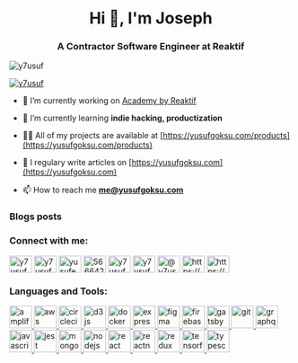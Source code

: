 <h1 align="center">Hi 👋, I'm Joseph</h1>
<h3 align="center">A Contractor Software Engineer at Reaktif</h3>

<p align="left"> <img src="https://komarev.com/ghpvc/?username=y7usuf&label=Profile%20views&color=7bed9f&style=flat" alt="y7usuf" /> </p>

<p align="left"> <a href="https://twitter.com/y7usuf" target="blank"><img src="https://img.shields.io/twitter/follow/y7usuf?logo=twitter&style=for-the-badge" alt="y7usuf" /></a> </p>

- 🔭 I’m currently working on [Academy by Reaktif](https://academy.reaktif.io/)

- 🌱 I’m currently learning **indie hacking, productization**

- 👨‍💻 All of my projects are available at [https://yusufgoksu.com/products](https://yusufgoksu.com/products)

- 📝 I regulary write articles on [https://yusufgoksu.com](https://yusufgoksu.com)

- 📫 How to reach me **me@yusufgoksu.com**

### Blogs posts

<!-- BLOG-POST-LIST:START -->
<!-- BLOG-POST-LIST:END -->

<p align="left">
<h3 align="left">Connect with me:</h3>
<a href="https://dev.to/y7usuf" target="blank"><img align="center" src="https://cdn.jsdelivr.net/npm/simple-icons@3.0.1/icons/dev-dot-to.svg" alt="y7usuf" height="30" width="40" /></a>
<a href="https://twitter.com/y7usuf" target="blank"><img align="center" src="https://cdn.jsdelivr.net/npm/simple-icons@3.0.1/icons/twitter.svg" alt="y7usuf" height="30" width="40" /></a>
<a href="https://linkedin.com/in/yusufemregoksu" target="blank"><img align="center" src="https://cdn.jsdelivr.net/npm/simple-icons@3.0.1/icons/linkedin.svg" alt="yusufemregoksu" height="30" width="40" /></a>
<a href="https://stackoverflow.com/users/5666426" target="blank"><img align="center" src="https://cdn.jsdelivr.net/npm/simple-icons@3.0.1/icons/stackoverflow.svg" alt="5666426" height="30" width="40" /></a>
<a href="https://kaggle.com/y7usuf" target="blank"><img align="center" src="https://cdn.jsdelivr.net/npm/simple-icons@3.0.1/icons/kaggle.svg" alt="y7usuf" height="30" width="40" /></a>
<a href="https://instagram.com/y7usuf" target="blank"><img align="center" src="https://cdn.jsdelivr.net/npm/simple-icons@3.0.1/icons/instagram.svg" alt="y7usuf" height="30" width="40" /></a>
<a href="https://medium.com/@y7usuf" target="blank"><img align="center" src="https://cdn.jsdelivr.net/npm/simple-icons@3.0.1/icons/medium.svg" alt="@y7usuf" height="30" width="40" /></a>
<a href="https://www.youtube.com/channel/ucewpybjl_la-b9gobdjhefg" target="blank"><img align="center" src="https://cdn.jsdelivr.net/npm/simple-icons@3.0.1/icons/youtube.svg" alt="https://www.youtube.com/channel/ucewpybjl_la-b9gobdjhefg" height="30" width="40" /></a>
<a href="/https://yusufgoksu.com/rss.xml" target="blank"><img align="center" src="https://cdn.jsdelivr.net/npm/simple-icons@3.0.1/icons/rss.svg" alt="https://yusufgoksu.com/rss.xml" height="30" width="40" /></a>
</p>

<h3 align="left">Languages and Tools:</h3>
<p align="left"> <a href="https://aws.amazon.com/amplify/" target="_blank"> <img src="https://docs.amplify.aws/assets/logo-dark.svg" alt="amplify" width="40" height="40"/> </a> <a href="https://aws.amazon.com" target="_blank"> <img src="https://devicons.github.io/devicon/devicon.git/icons/amazonwebservices/amazonwebservices-original-wordmark.svg" alt="aws" width="40" height="40"/> </a> <a href="https://circleci.com" target="_blank"> <img src="https://www.vectorlogo.zone/logos/circleci/circleci-icon.svg" alt="circleci" width="40" height="40"/> </a> <a href="https://d3js.org/" target="_blank"> <img src="https://devicons.github.io/devicon/devicon.git/icons/d3js/d3js-original.svg" alt="d3js" width="40" height="40"/> </a> <a href="https://www.docker.com/" target="_blank"> <img src="https://devicons.github.io/devicon/devicon.git/icons/docker/docker-original-wordmark.svg" alt="docker" width="40" height="40"/> </a> <a href="https://expressjs.com" target="_blank"> <img src="https://devicons.github.io/devicon/devicon.git/icons/express/express-original-wordmark.svg" alt="express" width="40" height="40"/> </a> <a href="https://www.figma.com/" target="_blank"> <img src="https://www.vectorlogo.zone/logos/figma/figma-icon.svg" alt="figma" width="40" height="40"/> </a> <a href="https://firebase.google.com/" target="_blank"> <img src="https://www.vectorlogo.zone/logos/firebase/firebase-icon.svg" alt="firebase" width="40" height="40"/> </a> <a href="https://www.gatsbyjs.com/" target="_blank"> <img src="https://www.vectorlogo.zone/logos/gatsbyjs/gatsbyjs-icon.svg" alt="gatsby" width="40" height="40"/> </a> <a href="https://git-scm.com/" target="_blank"> <img src="https://www.vectorlogo.zone/logos/git-scm/git-scm-icon.svg" alt="git" width="40" height="40"/> </a> <a href="https://graphql.org" target="_blank"> <img src="https://www.vectorlogo.zone/logos/graphql/graphql-icon.svg" alt="graphql" width="40" height="40"/> </a> <a href="https://developer.mozilla.org/en-US/docs/Web/JavaScript" target="_blank"> <img src="https://devicons.github.io/devicon/devicon.git/icons/javascript/javascript-original.svg" alt="javascript" width="40" height="40"/> </a> <a href="https://jestjs.io" target="_blank"> <img src="https://www.vectorlogo.zone/logos/jestjsio/jestjsio-icon.svg" alt="jest" width="40" height="40"/> </a> <a href="https://www.mongodb.com/" target="_blank"> <img src="https://devicons.github.io/devicon/devicon.git/icons/mongodb/mongodb-original-wordmark.svg" alt="mongodb" width="40" height="40"/> </a> <a href="https://nodejs.org" target="_blank"> <img src="https://devicons.github.io/devicon/devicon.git/icons/nodejs/nodejs-original-wordmark.svg" alt="nodejs" width="40" height="40"/> </a> <a href="https://reactjs.org/" target="_blank"> <img src="https://devicons.github.io/devicon/devicon.git/icons/react/react-original-wordmark.svg" alt="react" width="40" height="40"/> </a> <a href="https://reactnative.dev/" target="_blank"> <img src="https://reactnative.dev/img/header_logo.svg" alt="reactnative" width="40" height="40"/> </a> <a href="https://redux.js.org" target="_blank"> <img src="https://devicons.github.io/devicon/devicon.git/icons/redux/redux-original.svg" alt="redux" width="40" height="40"/> </a> <a href="https://www.tensorflow.org" target="_blank"> <img src="https://www.vectorlogo.zone/logos/tensorflow/tensorflow-icon.svg" alt="tensorflow" width="40" height="40"/> </a> <a href="https://www.typescriptlang.org/" target="_blank"> <img src="https://devicons.github.io/devicon/devicon.git/icons/typescript/typescript-original.svg" alt="typescript" width="40" height="40"/> </a> </p>
